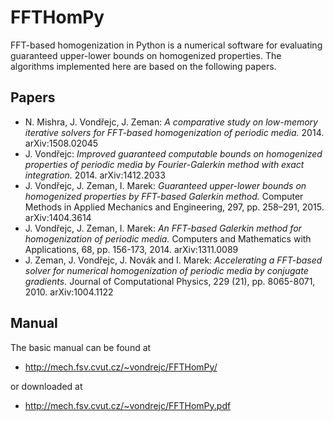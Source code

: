 FFTHomPy
========

FFT-based homogenization in Python is a numerical software for evaluating guaranteed upper-lower bounds on homogenized properties. The algorithms implemented here are based on the following papers.

Papers
------
- N. Mishra, J. Vondřejc, J. Zeman: *A comparative study on low-memory iterative solvers for FFT-based homogenization of periodic media.* 2014. arXiv:1508.02045
- J. Vondřejc: *Improved guaranteed computable bounds on homogenized properties of periodic media by Fourier-Galerkin method with exact integration.* 2014. arXiv:1412.2033
- J. Vondřejc, J. Zeman, I. Marek: *Guaranteed upper-lower bounds on homogenized properties by FFT-based Galerkin method.* Computer Methods in Applied Mechanics and Engineering, 297, pp. 258–291, 2015. arXiv:1404.3614
- J. Vondřejc, J. Zeman, I. Marek: *An FFT-based Galerkin method for homogenization of periodic media.* Computers and Mathematics with Applications, 68, pp. 156-173, 2014. arXiv:1311.0089
- J. Zeman, J. Vondřejc, J. Novák and I. Marek: *Accelerating a FFT-based solver for numerical homogenization of periodic media by conjugate gradients.* Journal of Computational Physics, 229 (21), pp. 8065-8071, 2010. arXiv:1004.1122

Manual
------
The basic manual can be found at
- http://mech.fsv.cvut.cz/~vondrejc/FFTHomPy/

or downloaded at
- http://mech.fsv.cvut.cz/~vondrejc/FFTHomPy.pdf


